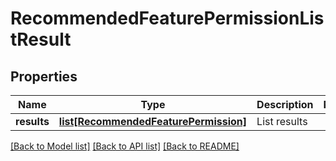 # RecommendedFeaturePermissionListResult

## Properties
Name | Type | Description | Notes
------------ | ------------- | ------------- | -------------
**results** | [**list[RecommendedFeaturePermission]**](RecommendedFeaturePermission.md) | List results | 

[[Back to Model list]](../README.md#documentation-for-models) [[Back to API list]](../README.md#documentation-for-api-endpoints) [[Back to README]](../README.md)

